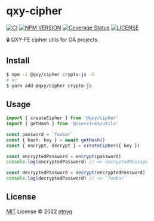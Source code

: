 # qxy-cipher

[![CI](https://github.com/qxy-fe/qxy-cipher/workflows/CI/badge.svg)](https://github.com/qxy-fe/qxy-cipher/actions)
[![NPM VERSION](https://img.shields.io/npm/v/@qxy/cipher.svg)](https://www.npmjs.com/package/@qxy/cipher)
[![Coverage Status](https://coveralls.io/repos/github/qxy-fe/qxy-cipher/badge.svg?branch=main)](https://coveralls.io/github/qxy-fe/qxy-cipher?branch=main)
[![LICENSE](https://img.shields.io/github/license/qxy-fe/qxy-cipher.svg)](https://github.com/qxy-fe/qxy-cipher/blob/main/LICENSE)

:lock: QXY-FE cipher utils for OA projects.

## Install

```bash
$ npm -i @qxy/cipher crypto-js -S
# or
$ yarn add @qxy/cipher crypto-js
```

## Usage

```ts
import { createCipher } from '@qxy/cipher'
import { getHash } from '@/services/utils'

const password = `foobar`
const { hash: key } = await getHash()
const { encrypt, decrypt } = createCipher({ key })

const encryptedPassword = encrypt(password)
console.log(encryptedPassword) // => encryptedMessage

const decryptedPassword = decrypt(encryptedPassword)
console.log(decryptedPassword) // => `foobar`
```

## License

[MIT](./LICENSE) License © 2022 [ntnyq](https://github.com/ntnyq)
